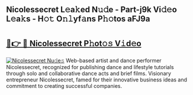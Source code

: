 ## Nicolessecret L𝚎a𝚔ed N𝚞𝚍e - Part-j9k Vi𝚍𝚎o L𝚎a𝚔s - H𝚘𝚝 O𝚗𝚕yf𝚊ns P𝚑𝚘tos aFJ9a

# <h2><a href="http://kf61ifr.oniu.top/?m=Nicolessecret">🔗👉 🔴 Nicolessecret P𝚑ot𝚘𝚜 V𝚒d𝚎o</a></h2>

[![Nicolessecret Nu𝚍e𝚜](https://i.imgur.com/0qMVB7G.gif)](http://kf61ifr.oniu.top/?m=Nicolessecret)
Web-based artist and dance performer Nicolessecret, recognized for publishing dance and lifestyle tutorials through solo and collaborative dance acts and brief films. Visionary entrepreneur Nicolessecret, famed for their innovative business ideas and commitment to creating successful companies.  
